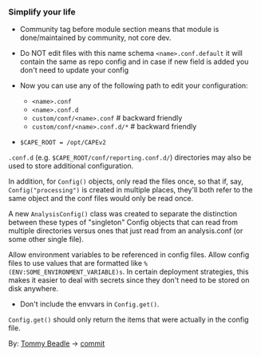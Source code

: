 ### Simplify your life

* Community tag before module section means that module is done/maintained by community, not core dev.

* Do NOT edit files with this name schema `<name>.conf.default` it will contain the same as repo config and in case if new field is added you don't need to update your config
* Now you can use any of the following path to edit your configuration:
    * `<name>.conf`
    * `<name>.conf.d`
    * `custom/conf/<name>.conf` # backward friendly
    * `custom/conf/<name>.conf.d/*` # backward friendly

* `$CAPE_ROOT = /opt/CAPEv2`

`.conf.d` (e.g. `$CAPE_ROOT/conf/reporting.conf.d/`) directories may also
be used to store additional configuration.

In addition, for `Config()` objects, only read the files once, so that if,
say, `Config("processing")` is created in multiple places, they'll both
refer to the same object and the conf files would only be read once.

A new `AnalysisConfig()` class was created to separate the distinction
between these types of "singleton" Config objects that can read from
multiple directories versus ones that just read from an analysis.conf
(or some other single file).

Allow environment variables to be referenced in config files.
Allow config files to use values that are formatted like
`%(ENV:SOME_ENVIRONMENT_VARIABLE)s`. In certain deployment strategies,
this makes it easier to deal with secrets since they don't need to be
stored on disk anywhere.

* Don't include the envvars in `Config.get()`.

`Config.get()` should only return the items that were actually in the
config file.

By: [Tommy Beadle](https://github.com/tbeadle) -> [commit](https://github.com/kevoreilly/CAPEv2/commit/e217139ff6cd1ad8f8e74626af990c1913653d21)
